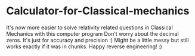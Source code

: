 # Calculator-for-Classical-mechanics
It's now more easier to solve relativity related questions in Classical Mechanics with this computer program
Don't worry about the decimal zeros. It's just for accuracy and precision :)
Might be a little messy but still works exactly if it was in chunks. 
Happy reverse engineering! :)
